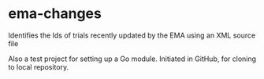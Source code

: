 # ema-changes
Identifies the Ids of trials recently updated by the EMA using an XML source file

Also a test project for setting up a Go module. Initiated in GitHub, for cloning to local repository.
